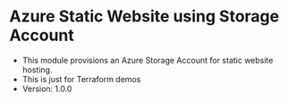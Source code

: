 # Azure Static Website using Storage Account
- This module provisions an Azure Storage Account for static website hosting.
- This is just for Terraform demos
- Version: 1.0.0


